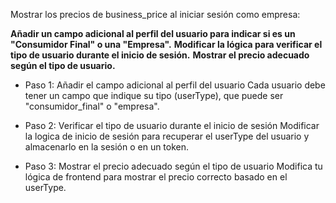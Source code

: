 Mostrar los precios de business_price al iniciar sesión como empresa:

**Añadir un campo adicional al perfil del usuario para indicar si es un "Consumidor Final" o una "Empresa".**
**Modificar la lógica para verificar el tipo de usuario durante el inicio de sesión.**
**Mostrar el precio adecuado según el tipo de usuario.**

- Paso 1: Añadir el campo adicional al perfil del usuario
Cada usuario debe tener un campo que indique su tipo (userType), que puede ser "consumidor_final" o "empresa".

- Paso 2: Verificar el tipo de usuario durante el inicio de sesión
Modificar la logica de inicio de sesión para recuperar el userType del usuario y almacenarlo en la sesión o en un token.

- Paso 3: Mostrar el precio adecuado según el tipo de usuario
Modifica tu lógica de frontend para mostrar el precio correcto basado en el userType.